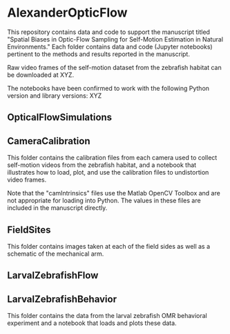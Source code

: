 # AlexanderOpticFlow

This repository contains data and code to support the manuscript titled "Spatial Biases in Optic-Flow Sampling for Self-Motion Estimation in Natural Environments." Each folder contains data and code (Jupyter notebooks) pertinent to the methods and results reported in the manuscript. 

Raw video frames of the self-motion dataset from the zebrafish habitat can be downloaded at XYZ.

The notebooks have been confirmed to work with the following Python version and library versions:
XYZ

## OpticalFlowSimulations

## CameraCalibration

This folder contains the calibration files from each camera used to collect self-motion videos from the zebrafish habitat, and a notebook that illustrates how to load, plot, and use the calibration files to undistortion video frames.

Note that the "camIntrinsics" files use the Matlab OpenCV Toolbox and are not appropriate for loading into Python. The values in these files are included in the manuscript directly.

## FieldSites

This folder contains images taken at each of the field sides as well as a schematic of the mechanical arm.

## LarvalZebrafishFlow

## LarvalZebrafishBehavior

This folder contains the data from the larval zebrafish OMR behavioral experiment and a notebook that loads and plots these data.
